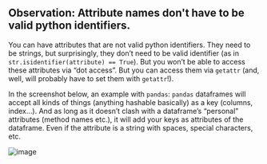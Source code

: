 
## Observation: Attribute names don't have to be valid python identifiers.

You can have attributes that are not valid python identifiers. 
They need to be strings, but surprisingly, they don’t need to be valid identifier 
(as in `str.isidentifier(attribute) == True`). 
But you won’t be able to access these attributes via “dot access”. But you can access them via `getattr` 
(and, well, will probably have to set them with `getattr`!).

In the screenshot below, an example with `pandas`: 
`pandas` dataframes will accept all kinds of things (anything hashable basically) as a key (columns, index…). 
And as long as it doesn’t clash with a dataframe’s “personal” attributes (method names etc.), 
it will add your keys as attributes of the dataframe. 
Even if the attribute is a string with spaces, special characters, etc.

![image](https://user-images.githubusercontent.com/1906276/179066540-a39719a9-30f0-44e3-8668-055725729bde.png)

